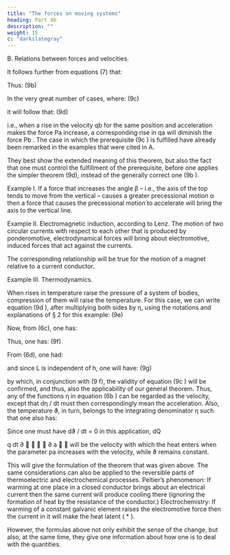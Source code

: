 ```yaml
---
title: "The forces on moving systems"
heading: Part 4b
description: ""
weight: 15
c: "darkslategray"
---
```



B. Relations between forces and velocities.

It follows further from equations (7) that:
<!-- P
q
∂
∂
a
b
 = −
2 2 2 H H d H
p q p q dt q q
∂ ∂ ∂  
+ +   ∂ ∂ ∂ ∂ ∂ ∂ a b b a a b  
. -->

Thus:
(9b)

<!-- 2
2
2 2 .
P P d H
q q dt q q
d d P P
dt q dt q
 ∂ ∂   ∂
 + = ⋅   ∂ ∂ ∂ ∂    
     ∂ ∂
= ⋅ = ⋅      ∂ ∂ ′ ′     
a b
b a a b
a b
b a -->


In the very great number of cases, where:
(9c) 

<!-- P
q
∂
∂ ′
a
b
 =
P
q
∂
∂ ′
b
a
 =
2H
q q
∂
∂ ∂a b
 = const., -->


it will follow that:
(9d) 

<!-- P
q
∂
∂
a
b
 = −
P
q
∂
∂
b
a
; -->

i.e., when a rise in the velocity qb for the same position and acceleration makes the force
Pa
increase, a corresponding rise in qa
 will diminish the force Pb
. The case in which the
prerequisite (9c
) is fulfilled have already been remarked in the examples that were cited
in A. 

They best show the extended meaning of this theorem, but also the fact that one must control the fulfillment of the prerequisite, before one applies the simpler theorem
(9d), instead of the generally correct one (9b
).

Example I. If a force that increases the angle β – i.e., the axis of the top tends to move from the vertical – causes a greater precessional motion α then a force that causes
the precessional motion to accelerate will bring the axis to the vertical line. 


Example II. Electromagnetic induction, according to Lenz. The motion of two
circular currents with respect to each other that is produced by ponderomotive,
electrodynamical forces will bring about electromotive, induced forces that act against
the currents.

The corresponding relationship will be true for the motion of a magnet relative to a
current conductor.

Example III. Thermodynamics. 

When rises in temperature raise the pressure of a
system of bodies, compression of them will raise the temperature.
 For this case, we can write equation (9d
), after multiplying both sides by η, using the
notations and explanations of § 2 for this example:
(9e)

<!-- 
( ) [ ] ,
log
or, from (6 ) :
.
log
f
P
P
q
dQ P
q dt
η η
η
η
 ∂ ∂
⋅ = − 
∂ ∂ 



∂   ∂
 = +    ∂ ∂  
a
a
a
a -->


Now, from (6c), one has:

<!-- dQ
dt
 = η ⋅
ds
dt
 = η ⋅
s s d
q
p dt
η
η
η
  ∂ ∂
⋅ + ⋅ ⋅   ∂ ∂   ∑ a
a a -->


Thus, one has:
(9f) 

<!-- dQ
q dt
∂  
  ∂ a   = η ⋅
s
p
∂
∂ a -->

From (6d), one had:

<!-- Pa
 = − [ ] d L H L
p dt q
∂ ∂  
− −   ∂ ∂ a a   -->

and since L is independent of h, one will have:
(9g) 

<!-- P
η
∂
∂
a
 = −
2H
p η
∂
∂ ∂a
 =
s
p
∂
∂ a -->

by which, in conjunction with (9 f), the validity of equation (9c
) will be confirmed, and
thus, also the applicability of our general theorem. Thus, any of the functions η in
equation (6b
) can be regarded as the velocity, except that dη / dt must then
correspondingly mean the acceleration. Also, the temperature ϑ, in turn, belongs to the
integrating denominator η such that one also has:

<!-- dQ
q dt
∂  
  ∂ a   =
log
P
ϑ
∂
∂
a -->
 

Since one must have dϑ / dt = 0 in this application, dQ

q dt
∂  
  ∂ a   will be the velocity with
which the heat enters when the parameter pa
 increases with the velocity, while ϑ remains
constant. 

This will give the formulation of the theorem that was given above.
 The same considerations can also be applied to the reversible parts of thermoelectric
and electrochemical processes.
Peltier’s phenomenon: If warming at one place in a closed conductor brings about an
electrical current then the same current will produce cooling there (ignoring the
formation of heat by the resistance of the conductor.)
Electrochemistry: If warming of a constant galvanic element raises the electromotive
force then the current in it will make the heat latent (
*
).

However, the formulas above not only exhibit the sense of the change, but also, at the
same time, they give one information about how one is to deal with the quantities.

